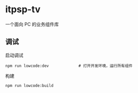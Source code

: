 # itpsp-tv

一个面向 PC 的业务组件库

## 调试
启动调试

```
npm run lowcode:dev             # 打开开发环境，运行所有组件
```

构建

```
npm run lowcode:build
```

